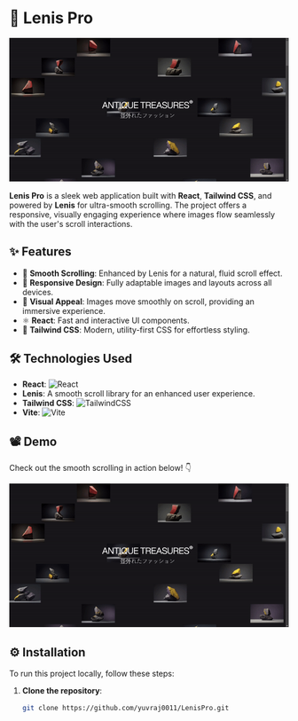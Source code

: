 # 🚀 Lenis Pro

![Lenis Pro Demo](https://github.com/yuvraj0011/LenisPro/blob/main/LenisVideo.gif)

**Lenis Pro** is a sleek web application built with **React**, **Tailwind CSS**, and powered by **Lenis** for ultra-smooth scrolling. The project offers a responsive, visually engaging experience where images flow seamlessly with the user's scroll interactions.

## ✨ Features

- 🎢 **Smooth Scrolling**: Enhanced by Lenis for a natural, fluid scroll effect.
- 📱 **Responsive Design**: Fully adaptable images and layouts across all devices.
- 🎨 **Visual Appeal**: Images move smoothly on scroll, providing an immersive experience.
- ⚛️ **React**: Fast and interactive UI components.
- 💨 **Tailwind CSS**: Modern, utility-first CSS for effortless styling.

## 🛠️ Technologies Used

- **React**: ![React](https://img.shields.io/badge/React-20232A?style=for-the-badge&logo=react&logoColor=61DAFB)  
- **Lenis**: A smooth scroll library for an enhanced user experience.
- **Tailwind CSS**: ![TailwindCSS](https://img.shields.io/badge/Tailwind_CSS-38B2AC?style=for-the-badge&logo=tailwind-css&logoColor=white)  
- **Vite**: ![Vite](https://img.shields.io/badge/Vite-646CFF?style=for-the-badge&logo=vite&logoColor=white)

## 📽️ Demo

Check out the smooth scrolling in action below! 👇

![Lenis Scroll Demo](https://github.com/yuvraj0011/LenisPro/blob/main/LenisVideo.gif)

## ⚙️ Installation

To run this project locally, follow these steps:

1. **Clone the repository**:  
   ```bash
   git clone https://github.com/yuvraj0011/LenisPro.git
